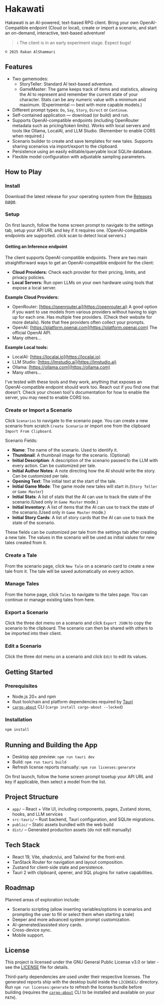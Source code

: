 # Hakawati

Hakawati is an AI-powered, text-based RPG client. Bring your own OpenAI-Compatible endpoint (Cloud or local), create or import a scenario, and start an on-demand, interactive, text-based adventure!

> ℹ️ The client is in an early experiment stage. Expect bugs!

`© 2025 Rakan AlShammari`

## Features

- Two gamemodes:
  - StoryTeller: Standard AI text-based adventure.
  - GameMaster: The game keeps track of items and statistics, allowing the AI to represent and remember the current state of your character. Stats can be any numeric value with a minimum and maximum. (Experimental — best with more capable models.)
- Different prompt types: `Do`, `Say`, `Story`, `Direct` or `Continue`.
- Self-contained application — download (or build) and run.
- Supports OpenAI-compatible endpoints (including OpenRouter metadata such as pricing/token limits). Works with local servers and tools like Ollama, LocalAI, and LLM Studio. (Remember to enable CORS when required.)
- Scenario builder to create and save templates for new tales. Supports sharing scenarios via import/export to the clipboard.
- Persistence using an easily editable/queryable local SQLite database.
- Flexible model configuration with adjustable sampling parameters.

## How to Play

### Install

Download the latest release for your operating system from the [Releases page](https://github.com/rakanssh/hakawati/releases/latest).

### Setup

On first launch, follow the home screen prompt to navigate to the settings tab, setup your API URL and key if it requires one. (OpenAI-compatible endpoints are supported. click scan to detect local servers.)

#### Getting an Inference endpoint

The client supports OpenAI-compatible endpoints. There are two main straightforward ways to get an OpenAI-compatible endpoint for the client:

- **Cloud Providers:** Check each provider for their pricing, limits, and privacy policies.
- **Local Servers:** Run open LLMs on your own hardware using tools that expose a local server.

**Example Cloud Providers:**

- OpenRouter: [https://openrouter.ai](https://openrouter.ai)
  A good option if you want to use models from various providers without having to sign up for each one. Has multiple free providers. (Check their website for more details). Note that free providers often collect your prompts.
- OpenAI: [https://platform.openai.com](https://platform.openai.com)
  The official OpenAI API.
- Many others...

**Example Local tools:**

- LocalAI: [https://localai.io](https://localai.io)
- LLM Studio: [https://lmstudio.ai](https://lmstudio.ai)
- Ollama: [https://ollama.com](https://ollama.com)
- Many others...

I've tested with these tools and they work, anything that exposes an OpenAI-compatible endpoint should work too. Reach out if you find one that doesn't.
Check your chosen tool's documentation for how to enable the server, you may need to enable CORS too.

### Create or Import a Scenario

Click `Scenarios` to navigate to the scenario page. You can create a new scenario from scratch `Create Scenario` or import one from the clipboard `Import From Clipboard`.

Scenario Fields:

- **Name**: The name of the scenario. Used to identify it.
- **Thumbnail**: A thumbnail image for the scenario. (Optional)
- **Initial Description**: A description of the scenario passed to the LLM with every action. Can be customized per tale.
- **Initial Author Notes**: A note directing how the AI should write the story. Can be customized per tale.
- **Opening Text**: The initial text at the start of the tale.
- **Initial Game Mode**: The game mode new tales will start in.(`Story Teller` or `Game Master`)
- **Initial Stats**: A list of stats that the AI can use to track the state of the scenario.(Used only in `Game Master` mode.)
- **Initial Inventory**: A list of items that the AI can use to track the state of the scenario.(Used only in `Game Master` mode.)
- **Initial Story Cards**: A list of story cards that the AI can use to track the state of the scenario.

These fields can be customized per tale from the settings tab after creating a new tale. The values in the scenario will be used as initial values for new tales created from it.

### Create a Tale

From the scenario page, click `New Tale` on a scenario card to create a new tale from it. The tale will be saved automatically on every action.

### Manage Tales

From the home page, click `Tales` to navigate to the tales page. You can continue or manage existing tales from here.

### Export a Scenario

Click the three dot menu on a scenario and click `Export JSON` to copy the scenario to the clipboard. The scenario can then be shared with others to be imported into their client.

### Edit a Scenario

Click the three dot menu on a scenario and click `Edit` to edit its values.

## Getting Started

### Prerequisites

- Node.js 20+ and npm
- Rust toolchain and platform dependencies required by [Tauri](https://tauri.app/start/prerequisites/)
- [`cargo-about`](https://github.com/EmbarkStudios/cargo-about) CLI (`cargo install cargo-about --locked`)

### Installation

```bash
npm install
```

## Running and Building the App

- Desktop app preview: `npm run tauri dev`
- Build: `npm run tauri build`
- Refresh license reports manually: `npm run licenses:generate`

On first launch, follow the home screen prompt tosetup your API URL and key if applicable, then select a model from the list.

## Project Structure

- `app/` – React + Vite UI, including components, pages, Zustand stores, hooks, and LLM services
- `src-tauri/` – Rust backend, Tauri configuration, and SQLite migrations.
- `public/` – Static assets bundled with the web build
- `dist/` – Generated production assets (do not edit manually)

## Tech Stack

- React 19, Vite, shadcn/ui, and Tailwind for the front-end.
- TanStack Router for navigation and layout composition.
- Zustand for client-side state and persistence.
- Tauri 2 with clipboard, opener, and SQL plugins for native capabilities.

## Roadmap

Planned areas of exploration include:

- Scenario scripting (allow inserting variables/options in scenarios and prompting the user to fill or select them when starting a tale)
- Deeper and more advanced system prompt customization.
- AI-generated/assisted story cards.
- Cross-device sync.
- Mobile support.

## License

This project is licensed under the GNU General Public License v3.0 or later - see the [LICENSE](LICENSE) file for details.

Third-party dependencies are used under their respective licenses. The generated reports ship with the desktop build inside the `LICENSES/` directory.
Run `npm run licenses:generate` to refresh the license bundle before building (requires the [`cargo-about`](https://github.com/EmbarkStudios/cargo-about) CLI to be installed and available on your `PATH`).
